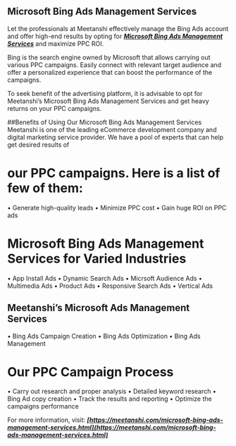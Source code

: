 ## Microsoft Bing Ads Management Services
Let the professionals at Meetanshi effectively manage the Bing Ads account and offer high-end results by opting for ***[Microsoft Bing Ads Management Services](https://meetanshi.com/microsoft-bing-ads-management-services.html)*** and maximize PPC ROI.

Bing is the search engine owned by Microsoft that allows carrying out various PPC campaigns. Easily connect with relevant target audience and offer a personalized experience that can boost the performance of the campaigns.
 
To seek benefit of the advertising platform, it is advisable to opt for Meetanshi’s Microsoft Bing Ads Management Services and get heavy returns on your PPC campaigns.
 
##Benefits of Using Our Microsoft Bing Ads Management Services
Meetanshi is one of the leading eCommerce development company and digital marketing service provider. We have a pool of experts that can help get desired results of 
# our PPC campaigns. Here is a list of few of them:
 
•       Generate high-quality leads
•       Minimize PPC cost
•       Gain huge ROI on PPC ads
# Microsoft Bing Ads Management Services for Varied Industries
•       App Install Ads
•       Dynamic Search Ads
•       Micrsoft Audience Ads
•       Multimedia Ads
•       Product Ads
•       Responsive Search Ads
•       Vertical Ads
## Meetanshi’s Microsoft Ads Management Services
•       Bing Ads Campaign Creation
•       Bing Ads Optimization
•       Bing Ads Management
 
# Our PPC Campaign Process
•       Carry out research and proper analysis
•       Detailed keyword research
•       Bing Ad copy creation
•       Track the results and reporting
•       Optimize the campaigns performance
 
For more information, visit: ***[https://meetanshi.com/microsoft-bing-ads-management-services.html](https://meetanshi.com/microsoft-bing-ads-management-services.html)***
 
 
 

